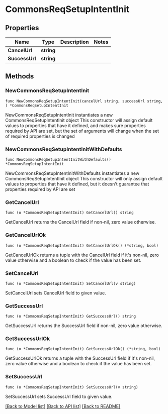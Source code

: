 # CommonsReqSetupIntentInit

## Properties

Name | Type | Description | Notes
------------ | ------------- | ------------- | -------------
**CancelUrl** | **string** |  | 
**SuccessUrl** | **string** |  | 

## Methods

### NewCommonsReqSetupIntentInit

`func NewCommonsReqSetupIntentInit(cancelUrl string, successUrl string, ) *CommonsReqSetupIntentInit`

NewCommonsReqSetupIntentInit instantiates a new CommonsReqSetupIntentInit object
This constructor will assign default values to properties that have it defined,
and makes sure properties required by API are set, but the set of arguments
will change when the set of required properties is changed

### NewCommonsReqSetupIntentInitWithDefaults

`func NewCommonsReqSetupIntentInitWithDefaults() *CommonsReqSetupIntentInit`

NewCommonsReqSetupIntentInitWithDefaults instantiates a new CommonsReqSetupIntentInit object
This constructor will only assign default values to properties that have it defined,
but it doesn't guarantee that properties required by API are set

### GetCancelUrl

`func (o *CommonsReqSetupIntentInit) GetCancelUrl() string`

GetCancelUrl returns the CancelUrl field if non-nil, zero value otherwise.

### GetCancelUrlOk

`func (o *CommonsReqSetupIntentInit) GetCancelUrlOk() (*string, bool)`

GetCancelUrlOk returns a tuple with the CancelUrl field if it's non-nil, zero value otherwise
and a boolean to check if the value has been set.

### SetCancelUrl

`func (o *CommonsReqSetupIntentInit) SetCancelUrl(v string)`

SetCancelUrl sets CancelUrl field to given value.


### GetSuccessUrl

`func (o *CommonsReqSetupIntentInit) GetSuccessUrl() string`

GetSuccessUrl returns the SuccessUrl field if non-nil, zero value otherwise.

### GetSuccessUrlOk

`func (o *CommonsReqSetupIntentInit) GetSuccessUrlOk() (*string, bool)`

GetSuccessUrlOk returns a tuple with the SuccessUrl field if it's non-nil, zero value otherwise
and a boolean to check if the value has been set.

### SetSuccessUrl

`func (o *CommonsReqSetupIntentInit) SetSuccessUrl(v string)`

SetSuccessUrl sets SuccessUrl field to given value.



[[Back to Model list]](../README.md#documentation-for-models) [[Back to API list]](../README.md#documentation-for-api-endpoints) [[Back to README]](../README.md)


